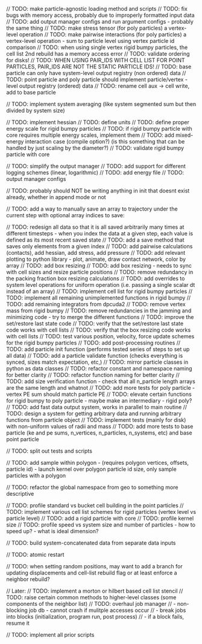 // TODO: make particle-agnostic loading method and scripts
// TODO: fix bugs with memory access, probably due to improperly formatted input data
// TODO: add output manager configs and run argument configs - probably the same thing
// TODO: make stress tensor (for poly particles) a vertex-level operation 
// TODO: make pairwise interactions (for poly particles) a vertex-level operation - sum to particle level using vertex particle id comparison
// TODO: when using single vertex rigid bumpy particles, the cell list 2nd rebuild has a memory access error
// TODO: validate ordering for disks!
// TODO: WHEN USING PAIR_IDS WITH CELL LIST FOR POINT PARTICLES, PAIR_IDS ARE NOT THE STATIC PARTICLE IDS!
// TODO: base particle can only have system-level output registry (non ordered) data
// TODO: point particle and poly particle should implement particle/vertex -level output registry (ordered) data
// TODO: rename cell aux -> cell write, add to base particle

// TODO: implement system averaging (like system segmented sum but then divided by system size)

// TODO: implement hessian
// TODO: define units
// TODO: define proper energy scale for rigid bumpy particles
// TODO: if rigid bumpy particle with core requires multiple energy scales, implement them
// TODO: add mixed-energy interaction case (compile option?) (is this something that can be handled by just scaling by the diameter?)
// TODO: validate rigid bumpy particle with core


// TODO: simplify the output manager
// TODO: add support for different logging schemes (linear, logarithmic)
// TODO: add energy file
// TODO: output manager configs

// TODO: probably should NOT be writing anything in init that doesnt exist already, whether in append mode or not

// TODO: add a way to manually save an array to trajectory under the current step with optional array indices to save:

// TODO: redesign all data so that it is all saved arbitrarily many times at different timesteps - when you index the data at a given step, each value is defined as its most recent saved state
// TODO: add a save method that saves only elements from a given index
// TODO: add pairwise calculations (contacts), add hessian, add stress, add pressure
// TODO: add relevant plotting to python library - plot, animate, draw contact network, color by array
// TODO: add box resizing
// TODO: add box resizing - needs to sync with cell sizes and resize particle positions
// TODO: remove redundancy in the packing fraction box resizing calculations
// TODO: add overrides to system level operations for uniform operation (i.e. passing a single scalar dt instead of an array)
// TODO: implement cell list for rigid bumpy particles
// TODO: implement all remaining unimplemented functions in rigid bumpy
// TODO: add remaining integrators from dpcuda2
// TODO: remove vertex mass from rigid bumpy
// TODO: remove redundancies in the jamming and minimizing code - try to merge the different functions
// TODO: improve the set/restore last state code
// TODO: verify that the set/restore last state code works with cell lists
// TODO: verify that the box resizing code works with cell lists
// TODO: test various position, velocity, force update schemes for the rigid bumpy particles
// TODO: add post-processing routines
// TODO: add particle init function (performs tested series of steps to set up all data)
// TODO: add a particle validate function (checks everything is synced, sizes match expectation, etc,)
// TODO: mirror particle classes in python as data classes
// TODO: refactor constant and namespace naming for better clarity
// TODO: refactor function naming for better clarity
// TODO: add size verification function - check that all n_particle length arrays are the same length and whatnot
// TODO: add more tests for poly particle - vertex PE sum should match particle PE
// TODO: elevate certain functions for rigid bumpy to poly particle - maybe make an intermediary - rigid poly?
// TODO: add fast data output system, works in parallel to main routine
// TODO: design a system for getting arbitrary data and running arbitrary functions from particle object
// TODO: implement tests (mainly for disk) with non-uniform values of radii and mass
// TODO: add more tests to base particle (ke and pe sums, n_vertices, n_particles, n_systems, etc) and base point particle

// TODO: split out tests and scripts

// TODO: add sample within polygon - (requires polygon vertices, offsets, particle id) - launch kernel over polygon particle id size, only sample particles with a polygon

// TODO: refactor the global namespace from geo to something more descriptive

// TODO: profile standard vs bucket cell building in the point particles
// TODO: implement various cell list schemes for rigid particles (vertex level vs particle level)
// TODO: add a rigid particle with core
// TODO: profile kernel size
// TODO: profile speed vs system size and number of particles - how to speed up? - what is ideal dimension?

// TODO: build system-concatenated data from separate data inputs

// TODO: atomic restart

// TODO: when setting random positions, may want to add a branch for updating displacements and cell-list rebuild flag or at least enforce a neighbor rebuild?

// Later:
// TODO: implement a morton or hilbert based cell list stencil // TODO: raise certain common methods to higher-level classes (some components of the neighbor list)
// TODO: overhaul job manager
// - non-blocking job db - cannot crash if mulitple accesses occur
// - break jobs into blocks (initialization, program run, post process)
// - if a block fails, resume it

// TODO: implement all prior scripts